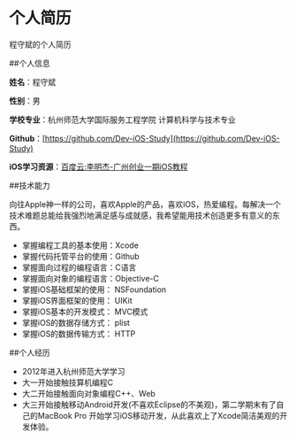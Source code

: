 个人简历
=======
程守斌的个人简历

##个人信息

**姓名**：程守斌

**性别**：男

**学校专业**：杭州师范大学国际服务工程学院  计算机科学与技术专业

**Github**：[https://github.com/Dev-iOS-Study](https://github.com/Dev-iOS-Study)

**iOS学习资源**：[百度云:李明杰-广州创业一期iOS教程](http://pan.baidu.com/s/1dD2TRNV)

##技术能力

向往Apple神一样的公司，喜欢Apple的产品，喜欢iOS，热爱编程。每解决一个技术难题总能给我强烈地满足感与成就感，我希望能用技术创造更多有意义的东西。

* 掌握编程工具的基本使用：Xcode
* 掌握代码托管平台的使用：Github
* 掌握面向过程的编程语言：C语言
* 掌握面向对象的编程语言：Objective-C
* 掌握iOS基础框架的使用： NSFoundation
* 掌握iOS界面框架的使用： UIKit
* 掌握iOS基本的开发模式： MVC模式
* 掌握iOS的数据存储方式： plist
* 掌握iOS的数据传输方式： HTTP

##个人经历

* 2012年进入杭州师范大学学习
* 大一开始接触技算机编程C
* 大二开始接触面向对象编程C++、Web
* 大三开始接触移动Android开发(不喜欢Eclipse的不美观)，第二学期末有了自己的MacBook Pro 开始学习iOS移动开发，从此喜欢上了Xcode简洁美观的开发体验。
